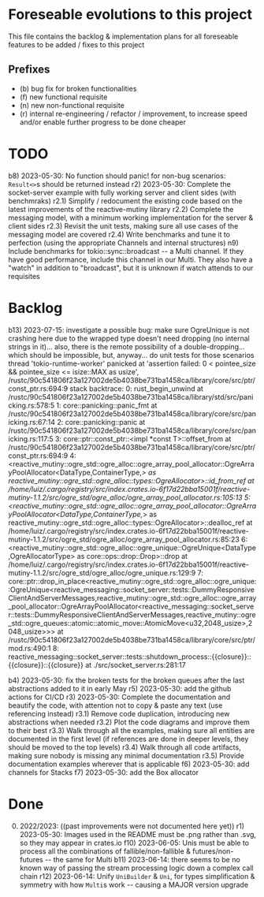 # Foreseable evolutions to this project

This file contains the backlog & implementation plans for all foreseable features to be added / fixes to this project

## Prefixes

  - (b) bug fix for broken functionalities
  - (f) new functional requisite
  - (n) new non-functional requisite
  - (r) internal re-engineering / refactor / improvement, to increase speed and/or enable further progress to be done cheaper

# TODO

  b8) 2023-05-30: No function should panic! for non-bug scenarios: `Result<>`s should be returned instead
  r2) 2023-05-30: Complete the socket-server example with fully working server and client sides (with benchmraks)
    r2.1) Simplify / redocument the existing code based on the latest improvements of the reactive-mutiny library
    r2.2) Complete the messaging model, with a minimum working implementation for the server & client sides
    r2.3) Revisit the unit tests, making sure all use cases of the messaging model are covered
    r2.4) Write benchmarks and tune it to perfection (using the appropriate Channels and internal structures)
  n9) Include benchmarks for tokio::sync::broadcast -- a Multi channel. If they have good performance, include this channel in our Multi. They also have a "watch" in addition to "broadcast", but it is unknown if watch attends to our requisites

# Backlog
  
  b13) 2023-07-15: investigate a possible bug: make sure OgreUnique is not crashing here due to the wrapped type doesn't need dropping (no internal strings in it)... 
                   also, there is the remote possibility of a double-dropping... which should be impossible, but, anyway... do unit tests for those scenarios
                    thread 'tokio-runtime-worker' panicked at 'assertion failed: 0 < pointee_size && pointee_size <= isize::MAX as usize', /rustc/90c541806f23a127002de5b4038be731ba1458ca/library/core/src/ptr/const_ptr.rs:694:9
                    stack backtrace:
                      0: rust_begin_unwind
                                at /rustc/90c541806f23a127002de5b4038be731ba1458ca/library/std/src/panicking.rs:578:5
                      1: core::panicking::panic_fmt
                                at /rustc/90c541806f23a127002de5b4038be731ba1458ca/library/core/src/panicking.rs:67:14
                      2: core::panicking::panic
                                at /rustc/90c541806f23a127002de5b4038be731ba1458ca/library/core/src/panicking.rs:117:5
                      3: core::ptr::const_ptr::<impl *const T>::offset_from
                                at /rustc/90c541806f23a127002de5b4038be731ba1458ca/library/core/src/ptr/const_ptr.rs:694:9
                      4: <reactive_mutiny::ogre_std::ogre_alloc::ogre_array_pool_allocator::OgreArrayPoolAllocator<DataType,ContainerType,_> as reactive_mutiny::ogre_std::ogre_alloc::types::OgreAllocator<DataType>>::id_from_ref
                                at /home/luiz/.cargo/registry/src/index.crates.io-6f17d22bba15001f/reactive-mutiny-1.1.2/src/ogre_std/ogre_alloc/ogre_array_pool_allocator.rs:105:13
                      5: <reactive_mutiny::ogre_std::ogre_alloc::ogre_array_pool_allocator::OgreArrayPoolAllocator<DataType,ContainerType,_> as reactive_mutiny::ogre_std::ogre_alloc::types::OgreAllocator<DataType>>::dealloc_ref
                                at /home/luiz/.cargo/registry/src/index.crates.io-6f17d22bba15001f/reactive-mutiny-1.1.2/src/ogre_std/ogre_alloc/ogre_array_pool_allocator.rs:85:23
                      6: <reactive_mutiny::ogre_std::ogre_alloc::ogre_unique::OgreUnique<DataType,OgreAllocatorType> as core::ops::drop::Drop>::drop
                                at /home/luiz/.cargo/registry/src/index.crates.io-6f17d22bba15001f/reactive-mutiny-1.1.2/src/ogre_std/ogre_alloc/ogre_unique.rs:129:9
                      7: core::ptr::drop_in_place<reactive_mutiny::ogre_std::ogre_alloc::ogre_unique::OgreUnique<reactive_messaging::socket_server::tests::DummyResponsiveClientAndServerMessages,reactive_mutiny::ogre_std::ogre_alloc::ogre_array_pool_allocator::OgreArrayPoolAllocator<reactive_messaging::socket_server::tests::DummyResponsiveClientAndServerMessages,reactive_mutiny::ogre_std::ogre_queues::atomic::atomic_move::AtomicMove<u32,2048_usize>,2048_usize>>>
                                at /rustc/90c541806f23a127002de5b4038be731ba1458ca/library/core/src/ptr/mod.rs:490:1
                      8: reactive_messaging::socket_server::tests::shutdown_process::{{closure}}::{{closure}}::{{closure}}
                                at ./src/socket_server.rs:281:17


  b4) 2023-05-30: fix the broken tests for the broken queues after the last abstractions added to it in early May
  r5) 2023-05-30: add the github actions for CI/CD
  r3) 2023-05-30: Complete the documentation and beautify the code, with attention not to copy & paste any text (use referencing instead)
    r3.1) Remove code duplication, introducing new abstractions when needed
    r3.2) Plot the code diagrams and improve them to their best
    r3.3) Walk through all the examples, making sure all entities are documented in the first level (if references are done in deeper levels, they should be moved to the top levels)
    r3.4) Walk through all code artifacts, making sure nobody is missing any minimal documentation
    r3.5) Provide documentation examples wherever that is applicable
  f6) 2023-05-30: add channels for Stacks
  f7) 2023-05-30: add the Box allocator

# Done

  0) 2022/2023: ((past improvements were not documented here yet))
  r1) 2023-05-30: Images used in the README must be .png rather than .svg, so they may appear in crates.io
  f10) 2023-06-05: Unis must be able to process all the combinations of fallible/non-fallible & futures/non-futures -- the same for Multi
  b11) 2023-06-14: there seems to be no known way of passing the stream processing logic down a complex call chain
  r12) 2023-06-14: Unify `UniBuilder` & `Uni`, for types simplification & symmetry with how `Multi`s work -- causing a MAJOR version upgrade
